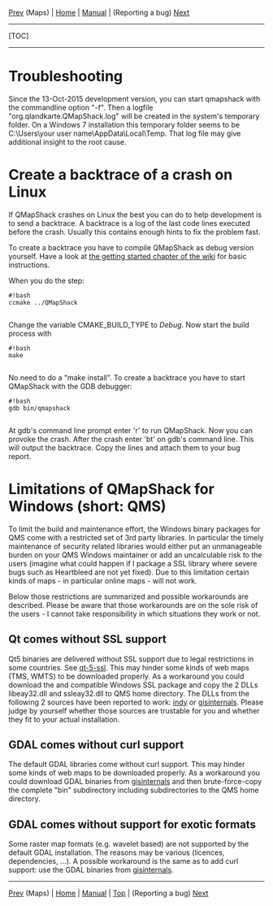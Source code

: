 [Prev](DocFaqMaps) (Maps) | [Home](Home) | [Manual](DocMain) | (Reporting a bug) [Next](ReportBugs)
- - -
[TOC]
- - -

# Troubleshooting

Since the 13-Oct-2015 development version, you can start qmapshack 
with the commandline option "-f".
Then a logfile "org.qlandkarte.QMapShack.log" will be created in 
the system's temporary folder.
On a Windows 7 installation this temporary folder seems to be 
C:\Users\your user name\AppData\Local\Temp. 
That log file may give additional insight to the root cause.

# Create a backtrace of a crash on Linux

If QMapShack crashes on Linux the best you can do to help development is to send a backtrace. A backtrace is a log of the last code lines executed before the crash. Usually this contains enough hints to fix the problem fast.

To create a backtrace you have to compile QMapShack as debug version yourself. Have a look at [the getting started chapter of the wiki](DocGetQMapShack) for basic instructions. 

When you do the step:


```
#!bash
ccmake ../QMapShack


```

Change the variable CMAKE_BUILD_TYPE to *Debug*. Now start the build process with 

```
#!bash
make


```

No need to do a "make install". To create a backtrace you have to start QMapShack with the GDB debugger:

```
#!bash
gdb bin/qmapshack


```
At gdb's command line prompt enter 'r' to run QMapShack. Now you can provoke the crash. After the crash enter 'bt' on gdb's command line. This will output the backtrace. Copy the lines and attach them to your bug report.





# Limitations of QMapShack for Windows (short: QMS)

To limit the build and maintenance effort, the Windows binary packages 
for QMS come with a restricted set of 3rd party libraries.
In particular the timely maintenance of security related libraries would 
either put an unmanageable burden on your QMS Windows maintainer or add 
an uncalculable risk to the users (imagine what could happen if I package 
a SSL library where severe bugs such as Heartbleed are not yet fixed).
Due to this limitation certain kinds of maps - in particular online maps - 
will not work.

Below those restrictions are summarized and  possible workarounds are 
described. Please be aware that those workarounds are on the sole risk 
of the users - I cannot take responsibility in which situations they work 
or not.

## Qt comes without SSL support

Qt5 binaries are delivered without SSL support due to legal restrictions in 
some countries. See [qt-5-ssl](http://doc.qt.io/qt-5/ssl.html).
This may hinder some kinds of web maps (TMS, WMTS) to be downloaded properly.
As a workaround you could download the and compatible Windows SSL package
and copy the 2 DLLs libeay32.dll and ssleay32.dll to QMS home directory.
The DLLs from the following 2 sources have been reported to work: 
[indy](https://indy.fulgan.com/SSL/openssl-1.0.2d-x64_86-win64.zip) or
[gisinternals](http://download.gisinternals.com/sdk/downloads/release-1800-x64-gdal-1-11-1-mapserver-6-4-1.zip).
Please judge by yourself whether those sources are trustable for you and 
whether they fit to your actual installation.

## GDAL comes without curl support

The default GDAL libraries come without curl support. 
This may hinder some kinds of web maps to be downloaded properly.
As a workaround you could download GDAL binaries from 
[gisinternals](http://download.gisinternals.com/sdk/downloads/release-1800-x64-gdal-1-11-1-mapserver-6-4-1.zip)
and then brute-force-copy the complete "bin" subdirectory including 
subdirectories to the QMS home directory.

## GDAL comes without support for exotic formats

Some raster map formats (e.g. wavelet based) are not supported by the default
GDAL installation. The reasons may be various (licences, dependencies, ...).
A possible workaround is the same as to add curl support: use the GDAL binaries 
from [gisinternals](http://gisinternals.com/).

- - -
[Prev](DocFaqMaps) (Maps) | [Home](Home) | [Manual](DocMain) | [Top](#) | (Reporting a bug) [Next](ReportBugs)
